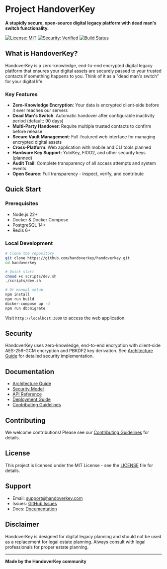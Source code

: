 # Project HandoverKey

**A stupidly secure, open-source digital legacy platform with dead man's switch functionality.**

[![License: MIT](https://img.shields.io/badge/License-MIT-yellow.svg)](https://opensource.org/licenses/MIT)
[![Security: Verified](https://img.shields.io/badge/Security-Verified-green.svg)](https://github.com/handoverkey/security)
[![Build Status](https://img.shields.io/badge/Build-Passing-brightgreen.svg)](https://github.com/handoverkey/actions)

## What is HandoverKey?

HandoverKey is a zero-knowledge, end-to-end encrypted digital legacy platform that ensures your digital assets are securely passed to your trusted contacts if something happens to you. Think of it as a "dead man's switch" for your digital life.

### Key Features

- **Zero-Knowledge Encryption**: Your data is encrypted client-side before it ever reaches our servers
- **Dead Man's Switch**: Automatic handover after configurable inactivity period (default: 90 days)
- **Multi-Party Handover**: Require multiple trusted contacts to confirm before release
- **Secure Vault Management**: Full-featured web interface for managing encrypted digital assets
- **Cross-Platform**: Web application with mobile and CLI tools planned
- **Hardware Key Support**: YubiKey, FIDO2, and other security keys (planned)
- **Audit Trail**: Complete transparency of all access attempts and system events
- **Open Source**: Full transparency - inspect, verify, and contribute

## Quick Start

### Prerequisites

- Node.js 22+
- Docker & Docker Compose
- PostgreSQL 14+
- Redis 6+

### Local Development

```bash
# Clone the repository
git clone https://github.com/handoverkey/handoverkey.git
cd handoverkey

# Quick start
chmod +x scripts/dev.sh
./scripts/dev.sh

# Or manual setup
npm install
npm run build
docker-compose up -d
npm run db:migrate
```

Visit `http://localhost:3000` to access the web application.

## Security

HandoverKey uses zero-knowledge, end-to-end encryption with client-side AES-256-GCM encryption and PBKDF2 key derivation. See [Architecture Guide](docs/architecture.md) for detailed security implementation.

## Documentation

- [Architecture Guide](docs/architecture.md)
- [Security Model](docs/security.md)
- [API Reference](docs/api.md)
- [Deployment Guide](docs/deployment.md)
- [Contributing Guidelines](CONTRIBUTING.md)

## Contributing

We welcome contributions! Please see our [Contributing Guidelines](CONTRIBUTING.md) for details.

## License

This project is licensed under the MIT License - see the [LICENSE](LICENSE) file for details.

## Support

- Email: support@handoverkey.com
- Issues: [GitHub Issues](https://github.com/handoverkey/handoverkey/issues)
- Docs: [Documentation](https://github.com/handoverkey/handoverkey/docs)

## Disclaimer

HandoverKey is designed for digital legacy planning and should not be used as a replacement for legal estate planning. Always consult with legal professionals for proper estate planning.

---

**Made by the HandoverKey community**
